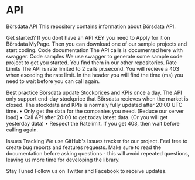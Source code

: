 # API
Börsdata API
This repository contains information about Börsdata API. 
 
Get started?
If you dont have an API KEY you need to Apply for it on Börsdata MyPage.
Then you can download one of our sample projects and start coding.
Code documentation
The API calls is documented here with swagger.
Code samples
We use swagger to generate some sample code project to get you started.
You find them in our other repositories.
Rate Limits
The API is rate limited to 2 calls pr.second. 
You will recieve a 403 when exceding the rate limit. 
In the header you will find the time (ms) you need to wait before you can call again.

Best practice
Börsdata update Stockprices and KPIs once a day.
The API only support end-day stockprice that Börsdata recieves when the market is closed. 
The stockdata and KPIs is normaly fully updated after 20:00 UTC time.
•	Only get the data for the companies you need. (Reduce our server load)
•	Call API after 20:00 to get today latest data. (Or you will get yesterday data)
•	Respect the Ratelimit. If you get 403, then wait before calling again.

Issues Tracking
We use GitHub's Issues tracker for our project. Feel free to create bug reports and features requests. Make sure to read the documentation before asking questions - this will avoid repeated questions, leaving us more time for developing the library.

Stay Tuned
Follow us on Twitter and Facebook to receive updates.

